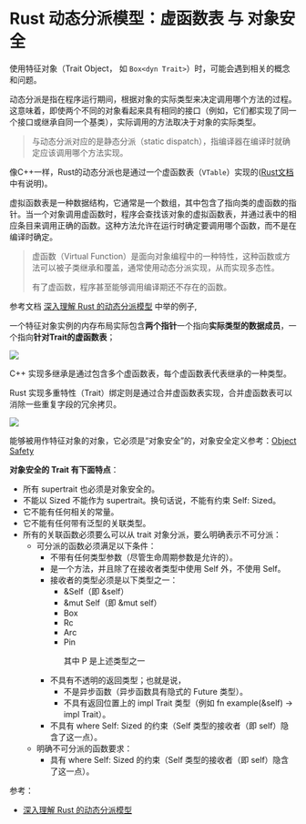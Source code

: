 # Rust 动态分派模型：虚函数表 与 对象安全

使用特征对象（Trait Object， 如 `Box<dyn Trait>`）时，可能会遇到相关的概念和问题。

动态分派是指在程序运行期间，根据对象的实际类型来决定调用哪个方法的过程。这意味着，即使两个不同的对象看起来具有相同的接口（例如，它们都实现了同一个接口或继承自同一个基类），实际调用的方法取决于对象的实际类型。

> 与动态分派对应的是静态分派（static dispatch），指编译器在编译时就确定应该调用哪个方法实现。

像C++一样，Rust的动态分派也是通过一个虚函数表（`VTable`）实现的([Rust文档](https://doc.rust-lang.org/book/trait-objects.html#representation)中有说明)。

虚拟函数表是一种数据结构，它通常是一个数组，其中包含了指向类的虚函数的指针。当一个对象调用虚函数时，程序会查找该对象的虚拟函数表，并通过表中的相应条目来调用正确的函数。这种方法允许在运行时确定要调用哪个函数，而不是在编译时确定。

> 虚函数（Virtual Function）是面向对象编程中的一种特性，这种函数或方法可以被子类继承和覆盖，通常使用动态分派实现，从而实现多态性。
>
> 有了虚函数，程序甚至能够调用编译期还不存在的函数。

参考文档 [深入理解 Rust 的动态分派模型](https://www.oschina.net/translate/exploring-dynamic-dispatch-in-rust?print) 中举的例子,

一个特征对象实例的内存布局实际包含**两个指针**一个指向**实际类型的数据成员**，一个指向**针对Trait的虚函数表**；

![](https://static.oschina.net/uploads/space/2018/0509/150307_3toz_3820517.png)

C++ 实现多继承是通过包含多个虚函数表，每个虚函数表代表继承的一种类型。

Rust 实现多重特性（Trait）绑定则是通过合并虚函数表实现，合并虚函数表可以消除一些重复字段的冗余拷贝。

![](https://static.oschina.net/uploads/space/2018/0509/150632_whyg_3820517.png)

能够被用作特征对象的对象，它必须是“对象安全”的，对象安全定义参考：[Object Safety](https://doc.rust-lang.org/reference/items/traits.html#object-safety)

**对象安全的 Trait 有下面特点**：

+ 所有 supertrait 也必须是对象安全的。
+ 不能以 Sized 不能作为 supertrait。换句话说，不能有约束 Self: Sized。
+ 它不能有任何相关的常量。
+ 它不能有任何带有泛型的关联类型。
+ 所有的关联函数必须要么可以从 trait 对象分派，要么明确表示不可分派：
  + 可分派的函数必须满足以下条件：
    + 不带有任何类型参数（尽管生命周期参数是允许的）。
    + 是一个方法，并且除了在接收者类型中使用 Self 外，不使用 Self。
    + 接收者的类型必须是以下类型之一：
      + &Self（即 &self）
      + &mut Self（即 &mut self）
      + Box<Self>
      + Rc<Self>
      + Arc<Self>
      + Pin<P> 其中 P 是上述类型之一
    + 不具有不透明的返回类型；也就是说，
      + 不是异步函数（异步函数具有隐式的 Future 类型）。
      + 不具有返回位置上的 impl Trait 类型（例如 fn example(&self) -> impl Trait）。
    + 不具有 where Self: Sized 的约束（Self 类型的接收者（即 self）隐含了这一点）。
  + 明确不可分派的函数要求：
    + 具有 where Self: Sized 的约束（Self 类型的接收者（即 self）隐含了这一点）。

参考：

+ [深入理解 Rust 的动态分派模型](https://www.oschina.net/translate/exploring-dynamic-dispatch-in-rust?print)

